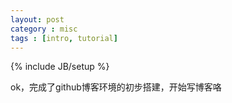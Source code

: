 ```yaml
---
layout: post
category : misc
tags : [intro, tutorial]
---
```

{% include JB/setup %}

ok，完成了github博客环境的初步搭建，开始写博客咯
